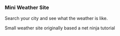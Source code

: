 ### Mini Weather Site 

Search your city and see what the weather is like. 


Small weather site originally based a net ninja tutorial 